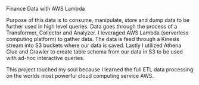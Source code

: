 ﻿Finance Data with AWS Lambda

Purpose of this data is to consume, manipulate, store and dump data to be further used in high level queries. Data goes through the process of a Transformer, Collector and Analyzer. I leveraged AWS Lambda (serverless computing platform) to gather data. The data is feed through a Kinesis stream into S3 buckets where our data is saved. Lastly I utilized Athena Glue and Crawler to create table schema from our data in S3 to be used with ad-hoc interactive queries. 

This project touched my soul because I learned the full ETL data processing on the worlds most powerful cloud computing service AWS.
